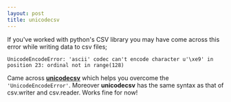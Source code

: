 ```yaml
---
layout: post
title: unicodecsv
---
```


If you've worked with python's CSV library you may have come across this error while writing data to csv files;

    UnicodeEncodeError: 'ascii' codec can't encode character u'\xe9' in position 23: ordinal not in range(128)

Came across **[unicodecsv](https://pypi.python.org/pypi/unicodecsv/0.9.4)** which helps you overcome the `'UnicodeEncodeError'`. 
Moreover **unicodecsv** has the same syntax as that of csv.writer and csv.reader.
Works fine for now!
